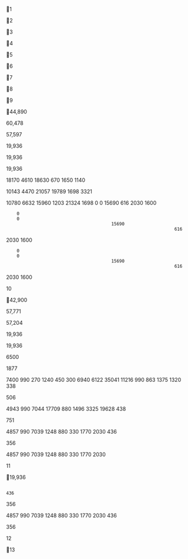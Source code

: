 1

2

3

4

5

6

7

8

9

44,890

60,478

57,597

19,936

19,936

19,936

18170
  4610
                                            18630
                                                                    670
                                                                          1650
                                        1140

10143
  4470
                                            21057
                                                                19789
                                                                          1698
                                    3321

10780
  6632
                                            15960
                                                                  1203
21324
                                                                          1698
        0
        0
                                            15690
                                                                    616
  2030
                                                                          1600

        0
        0
                                            15690
                                                                    616
  2030
                                                                          1600

        0
        0
                                            15690
                                                                    616
  2030
                                                                          1600

10

42,900

57,771

57,204

19,936

19,936

  6500

1877

  7400
    990
                                                      270
                                                1240
                                                      450
                                                                          300
                                                                6940
  6122
35041
11216
      990
                                                        863
                                                  1375
                                                      1320
                                                                            338

506

  4943
990
  7044
17709
      880
  1496
                                                  3325
19628
                                                                            438

751

  4857
990
  7039
  1248
      880
    330
                                                          1770
  2030
                                                                            436

356

  4857
990
  7039
  1248
      880
    330
                                                          1770
  2030

11

19,936

                                                                            436

356

  4857
990
  7039
  1248
      880
    330
                                                          1770
  2030
                                                                            436

356

12

13

